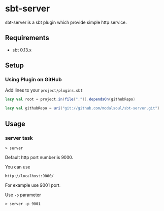 sbt-server
============

sbt-server is a sbt plugin which provide simple http service.

Requirements
------------

* sbt 0.13.x

Setup
-----

### Using Plugin on GitHub

Add lines to your `project/plugins.sbt`

```scala
lazy val root = project.in(file(".")).dependsOn(githubRepo)

lazy val githubRepo = uri("git://github.com/modalsoul/sbt-server.git")
```

Usage
-----
### server task

    > server

Default http port number is 9000.

You can use 

`http://localhost:9000/`


For example use 9001 port.

Use ```-p``` parameter

    > server -p 9001

